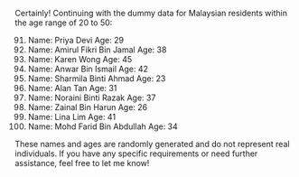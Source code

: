 Certainly! Continuing with the dummy data for Malaysian residents within the age range of 20 to 50:


91. Name: Priya Devi               Age: 29
92. Name: Amirul Fikri Bin Jamal   Age: 38
93. Name: Karen Wong               Age: 45
94. Name: Anwar Bin Ismail         Age: 42
95. Name: Sharmila Binti Ahmad     Age: 23
96. Name: Alan Tan                 Age: 31
97. Name: Noraini Binti Razak      Age: 37
98. Name: Zainal Bin Harun         Age: 26
99. Name: Lina Lim                 Age: 41
100. Name: Mohd Farid Bin Abdullah  Age: 34

These names and ages are randomly generated and do not represent real individuals. If you have any specific requirements or need further assistance, feel free to let me know!
